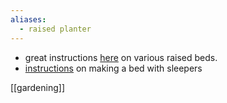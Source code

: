 ```yaml
---
aliases:
  - raised planter
---
```


- great instructions [here](https://www.thrive.org.uk/files/documents/Information-service/How-to-build-raised-beds-final_Nov08-compressed.pdf) on various raised beds.
- [instructions](https://www.jacksons-fencing.co.uk/the-edit/how-to-build-a-raised-garden-bed-with-sleepers) on making a bed with sleepers

[[gardening]]
